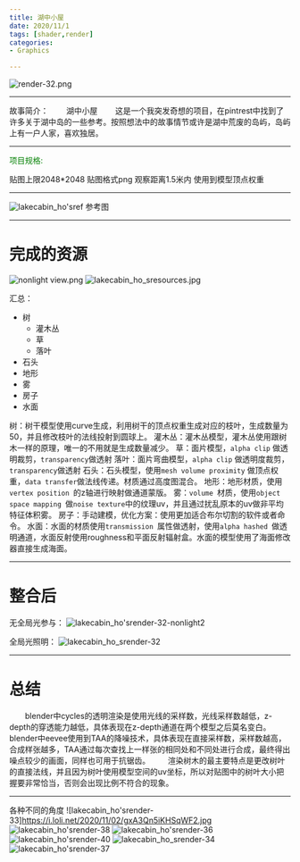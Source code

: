 ```yaml
---
title: 湖中小屋
date: 2020/11/1
tags: [shader,render]
categories: 
- Graphics

---
```


![render-32.png](https://i.loli.net/2020/11/01/hkarEnfseRt4lvm.png)

---
故事简介：
&emsp;&emsp;湖中小屋
&emsp;&emsp;这是一个我突发奇想的项目，在pintrest中找到了许多关于湖中岛的一些参考。按照想法中的故事情节或许是湖中荒废的岛屿，岛屿上有一户人家，喜欢独居。

---
<p style ="color: green;">项目规格:</p>
贴图上限2048*2048
贴图格式png
观察距离1.5米内
使用到模型顶点权重

---


![lakecabin_ho'sref](https://i.loli.net/2020/11/02/fqO8ILxGiX4UMjE.jpg)
参考图


---
# 完成的资源
![nonlight view.png](https://i.loli.net/2020/11/01/qNHodGlsRPp2E8V.png)
![lakecabin_ho_sresources.jpg](https://i.loli.net/2020/11/02/MabQSVWOoHv3rBg.jpg)

汇总：

- 树
  - 灌木丛
  - 草
  - 落叶
- 石头
- 地形
- 雾
- 房子
- 水面

树：树干模型使用curve生成，利用树干的顶点权重生成对应的枝叶，生成数量为50，并且修改枝叶的法线投射到圆球上。
灌木丛：灌木丛模型，灌木丛使用跟树木一样的原理，唯一的不用就是生成数量减少。
草：面片模型，`alpha clip` 做透明裁剪，`transparency`做透射
落叶：面片弯曲模型，`alpha clip` 做透明度裁剪，`transparency`做透射
石头：石头模型，使用`mesh volume proximity` 做顶点权重，`data transfer`做法线传递。材质通过高度图混合。
地形：地形材质，使用`vertex position `的z轴进行映射做通道蒙版。
雾：`volume `材质，使用`object space mapping `做`noise texture`中的纹理uv，并且通过扰乱原本的uv做非平均特征体积雾。
房子：手动建模，优化方案：使用更加适合布尔切割的软件或者命令。
水面：水面的材质使用`transmission `属性做透射，使用`alpha hashed `做透明通道，水面反射使用roughness和平面反射辐射盒。水面的模型使用了海面修改器直接生成海面。

---

# 整合后

无全局光参与：
![lakecabin_ho'srender-32-nonlight2](https://i.loli.net/2020/11/02/aH8smdUOJg6ET2W.jpg)

全局光照明：
![lakecabin_ho_srender-32](https://i.loli.net/2020/11/02/1K5Lr3iwjSNfgks.jpg)

---

# 总结
&emsp;&emsp;blender中cycles的透明渲染是使用光线的采样数，光线采样数越低，z-depth的穿透能力越低，具体表现在z-depth通道在两个模型之后莫名变白。
&emsp;&emsp;blender中eevee使用到TAA的降噪技术，具体表现在直接采样数，采样数越高，合成样张越多，TAA通过每次查找上一样张的相同处和不同处进行合成，最终得出噪点较少的画面，同样也可用于抗锯齿。
&emsp;&emsp;渲染树木的最主要特点是更改树叶的直接法线，并且因为树叶使用模型空间的uv坐标，所以对贴图中的树叶大小把握要非常恰当，否则会出现比例不符合的现象。

---

各种不同的角度
![lakecabin_ho'srender-33]https://i.loli.net/2020/11/02/gxA3Qn5iKHSqWF2.jpg
![lakecabin_ho'srender-38](https://i.loli.net/2020/11/02/SALY9myRkcws4eC.jpg)
![lakecabin_ho'srender-36](https://i.loli.net/2020/11/02/nSJO81ztkDfFHTb.jpg)
![lakecabin_ho'srender-40](https://i.loli.net/2020/11/02/fgQjdMopb9XuKBz.jpg)
![lakecabin_ho_srender-34](https://i.loli.net/2020/11/02/QwyiHUFjz54fgE6.jpg)
![lakecabin_ho'srender-37](https://i.loli.net/2020/11/02/yKjAhmzqe1rVG29.jpg)
